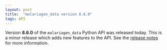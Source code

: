```yaml
---
layout: post
title:  "malariagen_data version 8.6.0"
tags: API
---
```


Version <strong>8.6.0</strong> of the `malariagen_data` Python API
was released today. This is a minor release which adds new features to
the API. See the [release
notes](https://github.com/malariagen/malariagen-data-python/releases/tag/v8.6.0)
for more information.
